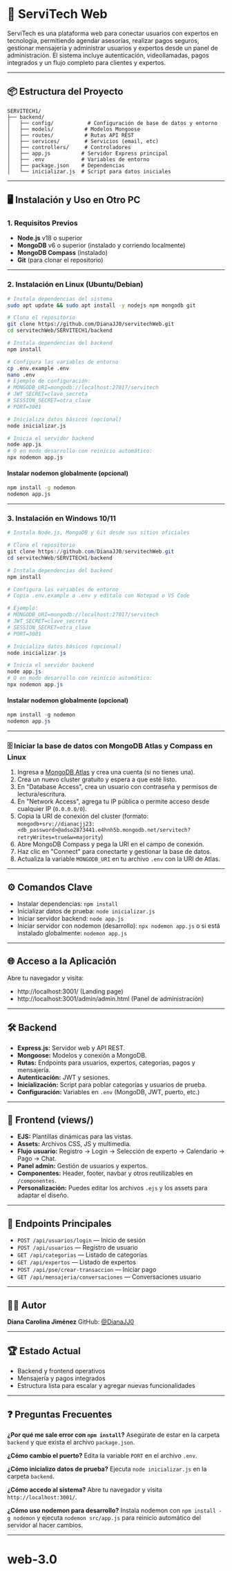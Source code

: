 # 🚀 ServiTech Web

ServiTech es una plataforma web para conectar usuarios con expertos en tecnología, permitiendo agendar asesorías, realizar pagos seguros, gestionar mensajería y administrar usuarios y expertos desde un panel de administración. El sistema incluye autenticación, videollamadas, pagos integrados y un flujo completo para clientes y expertos.

---

## 📦 Estructura del Proyecto

```
SERVITECH1/
├── backend/
│   ├── config/           # Configuración de base de datos y entorno
│   ├── models/          # Modelos Mongoose
│   ├── routes/          # Rutas API REST
│   ├── services/        # Servicios (email, etc)
│   ├── controllers/     # Controladores
│   ├── app.js          # Servidor Express principal
│   ├── .env            # Variables de entorno
│   ├── package.json    # Dependencias
│   └── inicializar.js  # Script para datos iniciales
```

---

## 🖥️ Instalación y Uso en Otro PC

### 1. Requisitos Previos

- **Node.js** v18 o superior
- **MongoDB** v6 o superior (instalado y corriendo localmente)
- **MongoDB Compass** (instalado)
- **Git** (para clonar el repositorio)

---

### 2. Instalación en Linux (Ubuntu/Debian)

```bash
# Instala dependencias del sistema
sudo apt update && sudo apt install -y nodejs npm mongodb git

# Clona el repositorio
git clone https://github.com/DianaJJ0/servitechWeb.git
cd servitechWeb/SERVITECH1/backend

# Instala dependencias del backend
npm install

# Configura las variables de entorno
cp .env.example .env
nano .env
# Ejemplo de configuración:
# MONGODB_URI=mongodb://localhost:27017/servitech
# JWT_SECRET=clave_secreta
# SESSION_SECRET=otra_clave
# PORT=3001

# Inicializa datos básicos (opcional)
node inicializar.js

# Inicia el servidor backend
node app.js
# O en modo desarrollo con reinicio automático:
npx nodemon app.js
```

#### Instalar nodemon globalmente (opcional)

```bash
npm install -g nodemon
nodemon app.js
```

---

### 3. Instalación en Windows 10/11

```powershell
# Instala Node.js, MongoDB y Git desde sus sitios oficiales

# Clona el repositorio
git clone https://github.com/DianaJJ0/servitechWeb.git
cd servitechWeb/SERVITECH1/backend

# Instala dependencias del backend
npm install

# Configura las variables de entorno
# Copia .env.example a .env y edítalo con Notepad o VS Code

# Ejemplo:
# MONGODB_URI=mongodb://localhost:27017/servitech
# JWT_SECRET=clave_secreta
# SESSION_SECRET=otra_clave
# PORT=3001

# Inicializa datos básicos (opcional)
node inicializar.js

# Inicia el servidor backend
node app.js
# O en modo desarrollo con reinicio automático:
npx nodemon app.js
```

#### Instalar nodemon globalmente (opcional)

```powershell
npm install -g nodemon
nodemon app.js
```

---

### 🗄️ Iniciar la base de datos con MongoDB Atlas y Compass en Linux

1. Ingresa a [MongoDB Atlas](https://www.mongodb.com/cloud/atlas) y crea una cuenta (si no tienes una).
2. Crea un nuevo cluster gratuito y espera a que esté listo.
3. En "Database Access", crea un usuario con contraseña y permisos de lectura/escritura.
4. En "Network Access", agrega tu IP pública o permite acceso desde cualquier IP (`0.0.0.0/0`).
5. Copia la URI de conexión del cluster (formato:
   `mongodb+srv://dianacjj23:<db_password>@adso2873441.e4hnh5b.mongodb.net/servitech?retryWrites=true&w=majority`)
6. Abre MongoDB Compass y pega la URI en el campo de conexión.
7. Haz clic en "Connect" para conectarte y gestionar la base de datos.
8. Actualiza la variable `MONGODB_URI` en tu archivo `.env` con la URI de Atlas.

---

## ⚙️ Comandos Clave

- Instalar dependencias:
  `npm install`
- Inicializar datos de prueba:
  `node inicializar.js`
- Iniciar servidor backend:
  `node app.js`
- Iniciar servidor con nodemon (desarrollo):
  `npx nodemon app.js`
  o si está instalado globalmente:
  `nodemon app.js`

---

## 🌐 Acceso a la Aplicación

Abre tu navegador y visita:

- http://localhost:3001/ (Landing page)
- http://localhost:3001/admin/admin.html (Panel de administración)

---

## 🛠️ Backend

- **Express.js:** Servidor web y API REST.
- **Mongoose:** Modelos y conexión a MongoDB.
- **Rutas:** Endpoints para usuarios, expertos, categorías, pagos y mensajería.
- **Autenticación:** JWT y sesiones.
- **Inicialización:** Script para poblar categorías y usuarios de prueba.
- **Configuración:** Variables en `.env` (MongoDB, JWT, puerto, etc.)

---

## 🎨 Frontend (views/)

- **EJS:** Plantillas dinámicas para las vistas.
- **Assets:** Archivos CSS, JS y multimedia.
- **Flujo usuario:** Registro → Login → Selección de experto → Calendario → Pago → Chat.
- **Panel admin:** Gestión de usuarios y expertos.
- **Componentes:** Header, footer, navbar y otros reutilizables en `/componentes`.
- **Personalización:** Puedes editar los archivos `.ejs` y los assets para adaptar el diseño.

---

## 🔗 Endpoints Principales

- `POST /api/usuarios/login` — Inicio de sesión
- `POST /api/usuarios` — Registro de usuario
- `GET /api/categorias` — Listado de categorías
- `GET /api/expertos` — Listado de expertos
- `POST /api/pse/crear-transaccion` — Iniciar pago
- `GET /api/mensajeria/conversaciones` — Conversaciones usuario

---

## 🧑‍💻 Autor

**Diana Carolina Jiménez**
GitHub: [@DianaJJ0](https://github.com/DianaJJ0)

---

## 🏆 Estado Actual

- Backend y frontend operativos
- Mensajería y pagos integrados
- Estructura lista para escalar y agregar nuevas funcionalidades

---

## ❓ Preguntas Frecuentes

**¿Por qué me sale error con `npm install`?**
Asegúrate de estar en la carpeta `backend` y que exista el archivo `package.json`.

**¿Cómo cambio el puerto?**
Edita la variable `PORT` en el archivo `.env`.

**¿Cómo inicializo datos de prueba?**
Ejecuta `node inicializar.js` en la carpeta `backend`.

**¿Cómo accedo al sistema?**
Abre tu navegador y visita `http://localhost:3001/`.

**¿Cómo uso nodemon para desarrollo?**
Instala nodemon con `npm install -g nodemon` y ejecuta `nodemon src/app.js` para reinicio automático del servidor al hacer cambios.

---
# web-3.0
